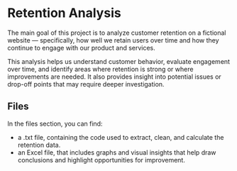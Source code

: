 # Retention Analysis
The main goal of this project is to analyze customer retention on a fictional website — specifically, how well we retain users over time and how they continue to engage with our product and services.

This analysis helps us understand customer behavior, evaluate engagement over time, and identify areas where retention is strong or where improvements are needed. It also provides insight into potential issues or drop-off points that may require deeper investigation.

## Files
In the files section, you can find: 
- a .txt file, containing the code used to extract, clean, and calculate the retention data.
- an Excel file, that includes graphs and visual insights that help draw conclusions and highlight opportunities for improvement.
